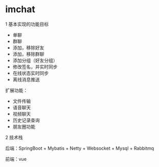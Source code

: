 # imchat
1 基本实现的功能目标

- 单聊
- 群聊
- 添加，移除好友
- 添加，移除群聊
- 添加分组（好友分组）
- 修改签名，并实时同步
- 在线状态实时同步
- 离线消息推送



扩展功能：

- 文件传输
- 语音聊天
- 视频聊天
- 历史记录查询
- 朋友圈功能

2 技术栈

后端：SpringBoot + Mybatis + Netty + Websocket + Mysql + Rabbitmq



前端：vue
